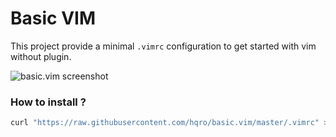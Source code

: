 # Basic VIM

This project provide a minimal `.vimrc` configuration to get started with vim without plugin.

![basic.vim screenshot](https://github.com/hqro/basic.vim/blob/master/screenshot.png)

### How to install ?

```bash
curl "https://raw.githubusercontent.com/hqro/basic.vim/master/.vimrc" > $HOME/.vimrc
```
